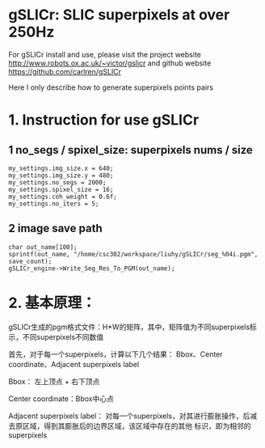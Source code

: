 # gSLICr: SLIC superpixels at over 250Hz

For gSLICr install and use, please visit the project website <http://www.robots.ox.ac.uk/~victor/gslicr> 
and github website <https://github.com/carlren/gSLICr>


Here I only describe how to generate superpixels points pairs




# 1. Instruction for use gSLICr

## 1 no_segs / spixel_size: superpixels nums / size

    my_settings.img_size.x = 640;
    my_settings.img_size.y = 480;
    my_settings.no_segs = 2000;
    my_settings.spixel_size = 16;
    my_settings.coh_weight = 0.6f;
    my_settings.no_iters = 5;


## 2 image save path

    char out_name[100];
    sprintf(out_name, "/home/csc302/workspace/liuhy/gSLICr/seg_%04i.pgm", save_count);
    gSLICr_engine->Write_Seg_Res_To_PGM(out_name);
    
    
# 2. 基本原理：

gSLICr生成的pgm格式文件：H*W的矩阵，其中，矩阵值为不同superpixels标示，不同superpixels不同数值

首先，对于每一个superpixels，计算以下几个结果：
Bbox、Center coordinate、Adjacent superpixels label

Bbox：
左上顶点 + 右下顶点

Center coordinate：Bbox中心点


Adjacent superpixels label：
对每一个superpixels，对其进行膨胀操作，后减去原区域，得到其膨胀后的边界区域，该区域中存在的其他
标识，即为相邻的superpixels








